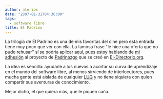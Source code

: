 ```yaml
---
author: alerios
date: "2007-01-31T04:36:00"
tags:
  - software libre
title: El Padrino
---
```


La trilogía de El Padrino es una de mis favoritas del cine pero esta entrada
tiene muy poco que ver con ella. La famosa frase "le hice una oferta que no
pudo rehusar" sí se podría aplicar aquí, pues estoy hablando de [mi
adhesión](http://el-directorio.org/Padrinazgo#head-0830e3685a076587cdd8838e71197a11b608cab6) al
proyecto de [Padrinazgo](http://el-directorio.org/Padrinazgo) que se creó en
[El-Directorio.org](http://www.el-directorio.org/).

La idea es sencilla: ayudarle a los nuevos a acortar su curva de aprendizaje
en el mundo del software libre, al menos sirviendo de interlocutores, pues
mucha gente está aislada de cualquier [LUG](http://es.wikipedia.org/wiki/LUG)
y no tiene siquiera con quien compartir sus aventuras de conocimiento.

Mejor dicho, el que quiera más, que le piquen caña.
